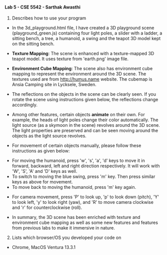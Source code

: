 #### Lab 5 - CSE 5542 - Sarthak Awasthi ####

1. Describes how to use your program
- In the 3d_playground.html file, I have created a 3D playground scene (playground_green.js) containing four light poles, a slider with a ladder, a sitting bench, a tree, a humanoid, a swing and the teapot 3D model kept on the sitting bench.

- **Texture Mapping**: The scene is enhanced with a texture-mapped 3D teapot model. It uses texture from 'earth.png' image file.

- **Environment Cube Mapping**: The scene also has environment cube mapping to represent the environment around the 3D scene. The textures used are from http://humus.name website. The cubemap is Ansia Camping site in Lycksele, Sweden.

- The reflections on the objects in the scene can be clearly seen. If you rotate the scene using instructions given below, the reflections change accordingly.

- Among other features, certain objects **animate** on their own. For example, the heads of light poles change their color automatically. The light source (as a skymoon in the scene) revolves around the 3D scene. The light properties are preserved and can be seen moving around the objects as the light source revolves.

- For movement of certain objects manually, please follow these instructions as given below:
* For moving the humanoid, press 'w', 's', 'a', 'd' keys to move it in forward, backward, left and right direction respectively. It will work with 'W', 'S', 'A' and 'D' keys as well.
* To switch to moving the blue swing, press 'm' key. Then press similar keys as above for movement.
* To move back to moving the humanoid, press 'm' key again.

- For camera movement, press 'P' to look up, 'p' to look down (pitch), 'Y' to look left, 'y' to look right (yaw), and 'R' to move camera clockwise and 'r' for counterclockwise (roll).

- In summary, the 3D scene has been enriched with texture and environment cube mapping as well as some new features and features from previous labs to make it immersive in nature.
    
2. Lists which browser/OS you developed your code on 
- Chrome, MacOS Ventura 13.3.1